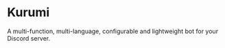 # Kurumi
A multi-function, multi-language, configurable and lightweight bot for your Discord server.
